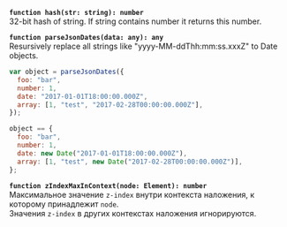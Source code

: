 __`function hash(str: string): number`__  
32-bit hash of string. If string contains number it returns this number.

__`function parseJsonDates(data: any): any`__  
Resursively replace all strings like "yyyy-MM-ddThh:mm:ss.xxxZ" to Date objects.

```js
var object = parseJsonDates({
  foo: "bar",
  number: 1,
  date: "2017-01-01T18:00:00.000Z",
  array: [1, "test", "2017-02-28T00:00:00.000Z"],
});

object == {
  foo: "bar",
  number: 1,
  date: new Date("2017-01-01T18:00:00.000Z"),
  array: [1, "test", new Date("2017-02-28T00:00:00.000Z")],
};
```

__`function zIndexMaxInContext(node: Element): number`__  
Максимальное значение `z-index` внутри контекста наложения, к которому принадлежит `node`.  
Значения `z-index` в других контекстах наложения игнорируются.
